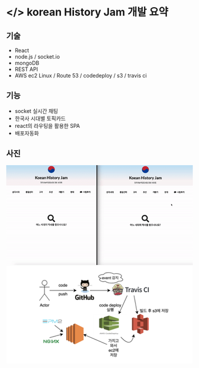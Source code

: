 # </> korean History Jam 개발 요약



## 기술

- React
- node.js / socket.io
- mongoDB
- REST API
- AWS ec2 Linux / Route 53 / codedeploy / s3 / travis ci

## 기능

- socket 실시간 채팅
- 한국사 시대별 토픽카드
- react의 라우팅을 활용한 SPA
- 배포자동화

## 사진

<div>
<img src="images/chating.gif" width="800px">
<img src="images/travisci.png" width="800px">
</div>
